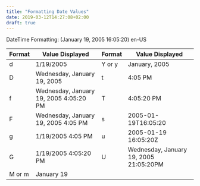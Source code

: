 ```yaml
---
title: "Formatting Date Values"
date: 2019-03-12T14:27:08+02:00
draft: true
---
```


DateTime Formatting: (January 19, 2005 16:05:20) en-US

Format|Value Displayed|Format|Value Displayed
---|---|---|---
d| 1/19/2005| Y or y| January, 2005|
D| Wednesday, January 19, 2005| t| 4:05 PM
f |Wednesday, January 19, 2005 4:05:20 PM| T| 4:05:20 PM
F| Wednesday, January 19, 2005 4:05 PM| s| 2005-01-19T16:05:20
g| 1/19/2005 4:05 PM| u| 2005-01-19 16:05:20Z
G| 1/19/2005 4:05:20 PM| U| Wednesday, January 19, 2005 21:05:20PM
M or m| January 19|
